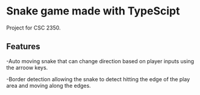 # Snake game made with TypeScipt
Project for CSC 2350.
## Features
-Auto moving snake that can change direction based on player inputs using the arroow keys.

-Border detection allowing the snake to detect hitting the edge of the play area and moving along the edges.


